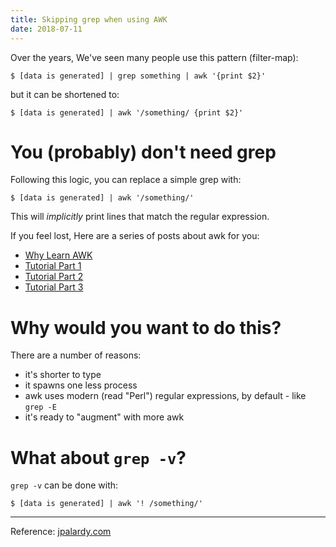 ```yaml
---
title: Skipping grep when using AWK
date: 2018-07-11
---
```


Over the years, We've seen many people use this pattern (filter-map):

```
$ [data is generated] | grep something | awk '{print $2}'
```

but it can be shortened to:

```
$ [data is generated] | awk '/something/ {print $2}'
```

# You (probably) don't need grep

Following this logic, you can replace a simple grep with:

```
$ [data is generated] | awk '/something/'
```

This will *implicitly* print lines that match the regular expression.

If you feel lost, Here are a series of posts about awk for you:

* [Why Learn AWK](https://blog.jpalardy.com/posts/why-learn-awk/)
* [Tutorial Part 1](https://blog.jpalardy.com/posts/awk-tutorial-part-1/)
* [Tutorial Part 2](https://blog.jpalardy.com/posts/awk-tutorial-part-2/)
* [Tutorial Part 3](https://blog.jpalardy.com/posts/awk-tutorial-part-3/)

# Why would you want to do this?

There are a number of reasons:

* it's shorter to type
* it spawns one less process
* awk uses modern (read "Perl") regular expressions, by default - like `grep -E`
* it's ready to "augment" with more awk

# What about `grep -v`?

`grep -v` can be done with:

```
$ [data is generated] | awk '! /something/'
```

* * *

Reference: [jpalardy.com](https://blog.jpalardy.com/posts/skip-grep-use-awk/)
